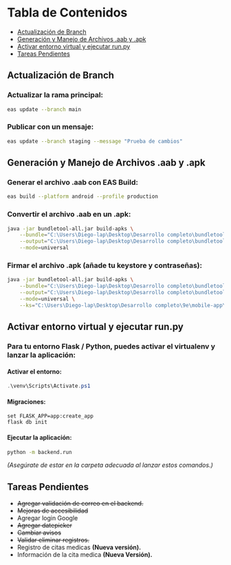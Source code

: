 # Tabla de Contenidos

- [Actualización de Branch](#actualización-de-branch)
- [Generación y Manejo de Archivos .aab y .apk](#generación-y-manejo-de-archivos-aab-y-apk)
- [Activar entorno virtual y ejecutar run.py](#activar-entorno-virtual-y-ejecutar-runpy)
- [Tareas Pendientes](#tareas-pendientes)

## Actualización de Branch

### Actualizar la rama principal:
```bash
eas update --branch main
```

### Publicar con un mensaje:
```bash
eas update --branch staging --message "Prueba de cambios"
```

## Generación y Manejo de Archivos .aab y .apk

### Generar el archivo .aab con EAS Build:
```bash
eas build --platform android --profile production
```

### Convertir el archivo .aab en un .apk:
```bash
java -jar bundletool-all.jar build-apks \
    --bundle="C:\Users\Diego-lap\Desktop\Desarrollo completo\bundletool\9mm.aab" \
    --output="C:\Users\Diego-lap\Desktop\Desarrollo completo\bundletool\9mm.apks" \
    --mode=universal
```

### Firmar el archivo .apk (añade tu keystore y contraseñas):
```bash
java -jar bundletool-all.jar build-apks \
    --bundle="C:\Users\Diego-lap\Desktop\Desarrollo completo\bundletool\9mm.aab" \
    --output="C:\Users\Diego-lap\Desktop\Desarrollo completo\bundletool\9mm.apks" \
    --mode=universal \
    --ks="C:\Users\Diego-lap\Desktop\Desarrollo completo\9e\mobile-app\credentials\android\keystore.jks" \

```

## Activar entorno virtual y ejecutar run.py

### Para tu entorno Flask / Python, puedes activar el virtualenv y lanzar la aplicación:

#### Activar el entorno:
```powershell
.\venv\Scripts\Activate.ps1
```

#### Migraciones:
```
set FLASK_APP=app:create_app
flask db init
```

#### Ejecutar la aplicación:
```bash
python -m backend.run
```
*(Asegúrate de estar en la carpeta adecuada al lanzar estos comandos.)*

## Tareas Pendientes

- ~~Agregar validación de correo en el backend.~~
- ~~Mejoras de accesibilidad~~
- Agregar login Google
- ~~Agregar datepicker~~
- ~~Cambiar avisos~~
- ~~Validar eliminar registros.~~
- Registro de citas medicas **(Nueva versión).**
- Información de la cita medica **(Nueva Versión).**

